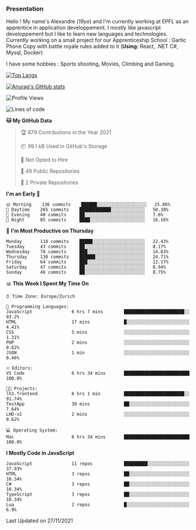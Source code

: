 ### Presentation

Hello ! My name's Alexandre (_19yo_) and I'm currently working at EPFL as an apprentice in application developpement. I mostly like javascript developpement but I like to learn new languages and technologies. Currently working on a small project for our Apprenticeship School : Gartic Phone Copy with battle royale rules added to it (**Using:** React, .NET C#, Mysql, Docker)

I have some hobbies : Sports shooting, Movies, Climbing and Gaming.

[![Top Langs](https://github-readme-stats.vercel.app/api/top-langs/?username=jaavlex&layout=compact&langs_count=8&theme=react)](https://github.com/anuraghazra/github-readme-stats)

[![Anurag's GitHub stats](https://github-readme-stats.vercel.app/api?username=jaavlex&theme=react&show_icons=true&count_private=true)](https://github.com/anuraghazra/github-readme-stats)

<!--START_SECTION:waka-->
![Profile Views](http://img.shields.io/badge/Profile%20Views-5-blue)

![Lines of code](https://img.shields.io/badge/From%20Hello%20World%20I%27ve%20Written-5.4%20million%20lines%20of%20code-blue)

**🐱 My GitHub Data** 

> 🏆 879 Contributions in the Year 2021
 > 
> 📦 99.1 kB Used in GitHub's Storage 
 > 
> 🚫 Not Opted to Hire
 > 
> 📜 49 Public Repositories 
 > 
> 🔑 2 Private Repositories  
 > 
**I'm an Early 🐤** 

```text
🌞 Morning    136 commits    ██████░░░░░░░░░░░░░░░░░░░   25.86% 
🌆 Daytime    265 commits    ████████████░░░░░░░░░░░░░   50.38% 
🌃 Evening    40 commits     ██░░░░░░░░░░░░░░░░░░░░░░░   7.6% 
🌙 Night      85 commits     ████░░░░░░░░░░░░░░░░░░░░░   16.16%

```
📅 **I'm Most Productive on Thursday** 

```text
Monday       118 commits    █████░░░░░░░░░░░░░░░░░░░░   22.43% 
Tuesday      43 commits     ██░░░░░░░░░░░░░░░░░░░░░░░   8.17% 
Wednesday    78 commits     ███░░░░░░░░░░░░░░░░░░░░░░   14.83% 
Thursday     130 commits    ██████░░░░░░░░░░░░░░░░░░░   24.71% 
Friday       64 commits     ███░░░░░░░░░░░░░░░░░░░░░░   12.17% 
Saturday     47 commits     ██░░░░░░░░░░░░░░░░░░░░░░░   8.94% 
Sunday       46 commits     ██░░░░░░░░░░░░░░░░░░░░░░░   8.75%

```


📊 **This Week I Spent My Time On** 

```text
⌚︎ Time Zone: Europe/Zurich

💬 Programming Languages: 
JavaScript               6 hrs 7 mins        ███████████████████████░░   93.2% 
HTML                     17 mins             █░░░░░░░░░░░░░░░░░░░░░░░░   4.41% 
CSS                      5 mins              ░░░░░░░░░░░░░░░░░░░░░░░░░   1.31% 
PHP                      2 mins              ░░░░░░░░░░░░░░░░░░░░░░░░░   0.62% 
JSON                     1 min               ░░░░░░░░░░░░░░░░░░░░░░░░░   0.46%

🔥 Editors: 
VS Code                  6 hrs 34 mins       █████████████████████████   100.0%

🐱‍💻 Projects: 
lh3.frontend             6 hrs 1 min         ███████████████████████░░   91.74% 
TestApp                  30 mins             ██░░░░░░░░░░░░░░░░░░░░░░░   7.64% 
LHD-v2                   2 mins              ░░░░░░░░░░░░░░░░░░░░░░░░░   0.62%

💻 Operating System: 
Mac                      6 hrs 34 mins       █████████████████████████   100.0%

```

**I Mostly Code in JavaScript** 

```text
JavaScript               11 repos            █████████░░░░░░░░░░░░░░░░   37.93% 
HTML                     3 repos             ██░░░░░░░░░░░░░░░░░░░░░░░   10.34% 
C#                       3 repos             ██░░░░░░░░░░░░░░░░░░░░░░░   10.34% 
TypeScript               3 repos             ██░░░░░░░░░░░░░░░░░░░░░░░   10.34% 
Lua                      2 repos             █░░░░░░░░░░░░░░░░░░░░░░░░   6.9%

```



 Last Updated on 27/11/2021
<!--END_SECTION:waka-->
